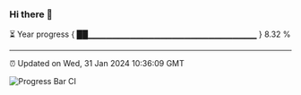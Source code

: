 ### Hi there 👋

⏳ Year progress { ██▁▁▁▁▁▁▁▁▁▁▁▁▁▁▁▁▁▁▁▁▁▁▁▁▁▁▁▁ } 8.32 %

---

⏰ Updated on Wed, 31 Jan 2024 10:36:09 GMT

![Progress Bar CI](https://github.com/IshwaranRudhara/GIT-ACTION/workflows/Progress%20Bar%20CI/badge.svg)
